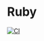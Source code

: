 # Ruby
[![CI](https://github.com/rosemariepahayo/Ruby/actions/workflows/GH_Token.yml/badge.svg?branch=master)](https://github.com/rosemariepahayo/Ruby/actions/workflows/GH_Token.yml)

